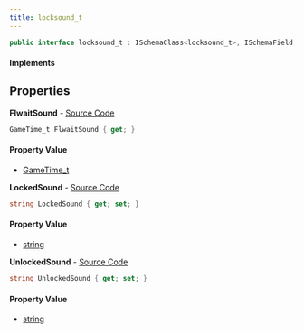 ```yaml
---
title: locksound_t
---
```


```csharp
public interface locksound_t : ISchemaClass<locksound_t>, ISchemaField, ISchemaClass, INativeHandle
```

#### Implements

## Properties

**FlwaitSound** - [Source Code](https://github.com/swiftly-solution/swiftlys2/blob/main/managed/src/SwiftlyS2.Generated/Schemas/Interfaces/locksound_t.cs#L20)

```csharp
GameTime_t FlwaitSound { get; }
```

#### Property Value

- [GameTime_t](/docs/api/shared/schemadefinitions/gametime_t)

**LockedSound** - [Source Code](https://github.com/swiftly-solution/swiftlys2/blob/main/managed/src/SwiftlyS2.Generated/Schemas/Interfaces/locksound_t.cs#L16)

```csharp
string LockedSound { get; set; }
```

#### Property Value

- [string](https://learn.microsoft.com/dotnet/api/system.string)

**UnlockedSound** - [Source Code](https://github.com/swiftly-solution/swiftlys2/blob/main/managed/src/SwiftlyS2.Generated/Schemas/Interfaces/locksound_t.cs#L18)

```csharp
string UnlockedSound { get; set; }
```

#### Property Value

- [string](https://learn.microsoft.com/dotnet/api/system.string)

